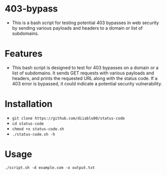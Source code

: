 # 403-bypass
- This is a bash script for testing potential 403 bypasses in web security by sending various payloads and headers to a domain or list of subdomains.
# Features
- This bash script is designed to test for 403 bypasses on a domain or a list of subdomains. It sends GET requests with various payloads and headers, and prints the requested URL along with the status code. If a 403 error is bypassed, it could indicate a potential security vulnerability.
# Installation
   * `git clone https://github.com/diiablo00/status-code`
   * `cd status-code`
   * `chmod +x status-code.sh`
   * `./status-code.sh -h`
# Usage
`./script.sh -d example.com -o output.txt`
